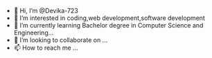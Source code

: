 - 👋 Hi, I’m @Devika-723
- 👀 I’m interested in coding,web development,software development
- 🌱 I’m currently learning Bachelor degree in Computer Science and Engineering...
- 💞️ I’m looking to collaborate on ...
- 📫 How to reach me ...

<!---
Devika-723/Devika-723 is a ✨ special ✨ repository because its `README.md` (this file) appears on your GitHub profile.
You can click the Preview link to take a look at your changes.
--->
